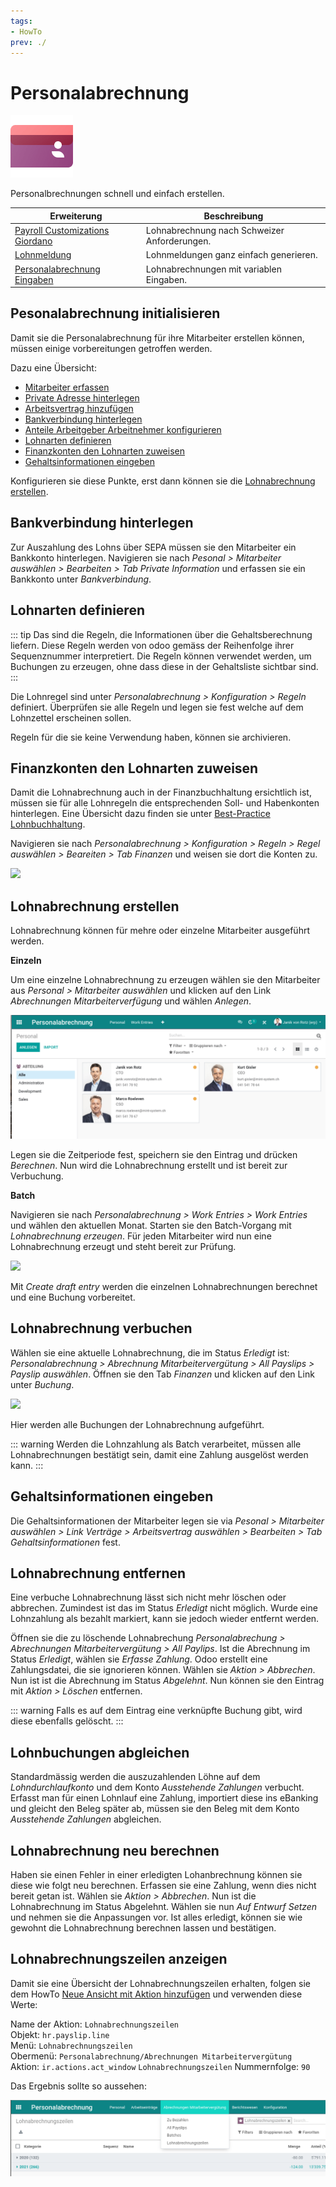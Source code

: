 ```yaml
---
tags:
- HowTo
prev: ./
---
```

# Personalabrechnung
![icons_odoo_hr_payroll](assets/icons_odoo_hr_payroll.png)

Personalbrechnungen schnell und einfach erstellen.

| Erweiterung                                                               | Beschreibung                                 |
| ------------------------------------------------------------------------- | -------------------------------------------- |
| [Payroll Customizations Giordano](Payroll%20Customizations%20Giordano.md) | Lohnabrechnung nach Schweizer Anforderungen. |
| [Lohnmeldung](Lohnmeldung.md)                                             | Lohnmeldungen ganz einfach generieren.       |
| [Personalabrechnung Eingaben](Personalabrechnung%20Eingaben.md)           | Lohnabrechnungen mit variablen Eingaben.                                             |

## Pesonalabrechnung initialisieren

Damit sie die Personalabrechnung für ihre Mitarbeiter erstellen können, müssen einige vorbereitungen getroffen werden.

Dazu eine Übersicht:
* [Mitarbeiter erfassen](Personal.md#Personal#Mitarbeiter%20erfassen)
* [Private Adresse hinterlegen](Personal.md#Private%20Adresse%20hinterlegen)
* [Arbeitsvertrag hinzufügen](Personal.md#Arbeitsvertrag%20hinzuf%C3%BCgen)
* [Bankverbindung hinterlegen](#Bankverbindung%20hinterlegen)
* [Anteile Arbeitgeber Arbeitnehmer konfigurieren](Payroll%20Customizations%20Giordano.md#Anteile%20Arbeitgeber%20Arbeitnehmer%20konfigurieren)
* [Lohnarten definieren](#Lohnarten%20definieren)
* [Finanzkonten den Lohnarten zuweisen](#Finanzkonten%20den%20Lohnarten%20zuweisen)
* [Gehaltsinformationen eingeben](#Gehaltsinformationen%20eingeben)

Konfigurieren sie diese Punkte, erst dann können sie die [Lohnabrechnung erstellen](#Lohnabrechnung%20erstellen).

## Bankverbindung hinterlegen

Zur Auszahlung des Lohns über SEPA müssen sie den Mitarbeiter ein Bankkonto hinterlegen. Navigieren sie nach *Pesonal > Mitarbeiter auswählen > Bearbeiten > Tab Private Information* und erfassen sie ein Bankkonto unter *Bankverbindung*.

## Lohnarten definieren

::: tip
Das sind die Regeln, die Informationen über die Gehaltsberechnung liefern. Diese Regeln werden von odoo gemäss der Reihenfolge ihrer Sequenznummer interpretiert. Die Regeln können verwendet werden, um Buchungen zu erzeugen, ohne dass diese in der Gehaltsliste sichtbar sind.
:::

Die Lohnregel sind unter *Personalabrechnung > Konfiguration > Regeln* definiert. Überprüfen sie alle Regeln und legen sie fest welche auf dem Lohnzettel erscheinen sollen.

Regeln für die sie keine Verwendung haben, können sie archivieren.

## Finanzkonten den Lohnarten zuweisen

Damit  die Lohnabrechnung auch in der Finanzbuchhaltung ersichtlich ist, müssen sie für alle Lohnregeln die entsprechenden Soll- und Habenkonten hinterlegen. Eine Übersicht dazu finden sie unter [Best-Practice Lohnbuchhaltung](Best%20Practice%20Lohnbuchhaltung.md).

Navigieren sie nach *Personalabrechnung > Konfiguration > Regeln > Regel auswählen > Beareiten > Tab Finanzen* und weisen sie dort die Konten zu.

![](assets/Personalbrechnung%20Finanzkonten.png)

## Lohnabrechnung erstellen

Lohnabrechnung können für mehre oder einzelne Mitarbeiter ausgeführt werden.

**Einzeln**

Um eine einzelne Lohnabrechnung zu erzeugen wählen sie den Mitarbeiter aus *Personal > Mitarbeiter auswählen* und klicken auf den Link *Abrechnungen Mitarbeiterverfügung* und wählen *Anlegen*.

![Personalabrechnung Einzeln anlegen](assets/Personalabrechnung%20Einzeln%20anlegen.gif)

Legen sie die Zeitperiode fest, speichern sie den Eintrag und drücken *Berechnen*. Nun wird die Lohnabrechnung erstellt und ist bereit zur Verbuchung.

**Batch**

Navigieren sie nach *Personalabrechnung > Work Entries > Work Entries* und wählen den aktuellen Monat. Starten sie den Batch-Vorgang mit *Lohnabrechnung erzeugen*. Für jeden Mitarbeiter wird nun eine Lohnabrechnung erzeugt und steht bereit zur Prüfung.

![](assets/Personalbrechung%20Lohnabrechnung%20%C3%BCberpr%C3%BCfen.png)

Mit *Create draft entry* werden die einzelnen Lohnabrechnungen berechnet und eine Buchung vorbereitet.

## Lohnabrechnung verbuchen

Wählen sie eine aktuelle Lohnabrechnung, die im Status *Erledigt* ist: *Personalabrechnung > Abrechnung Mitarbeitervergütung > All Payslips > Payslip auswählen*. Öffnen sie den Tab *Finanzen* und klicken auf den Link unter *Buchung*.

![](assets/Personalbrechnung%20Buchung.png)

Hier werden alle Buchungen der Lohnabrechnung aufgeführt.

::: warning
Werden die Lohnzahlung als Batch verarbeitet, müssen alle Lohnabrechnungen bestätigt sein, damit eine Zahlung ausgelöst werden kann.
:::

## Gehaltsinformationen eingeben

Die Gehaltsinformationen der Mitarbeiter legen sie via *Pesonal > Mitarbeiter auswählen > Link Verträge > Arbeitsvertrag auswählen > Bearbeiten > Tab Gehaltsinformationen* fest.

## Lohnabrechnung entfernen

Eine verbuche Lohnabrechnung lässt sich nicht mehr löschen oder abbrechen. Zumindest ist das im Status *Erledigt* nicht möglich. Wurde eine Lohnzahlung als bezahlt markiert, kann sie jedoch wieder entfernt werden.

Öffnen sie die zu löschende Lohnabrechung *Personalabrechung > Abrechnungen Mitarbeitervergütung > All Paylips*. Ist die Abrechnung im Status *Erledigt*, wählen sie *Erfasse Zahlung*. Odoo erstellt eine Zahlungsdatei, die sie ignorieren können. Wählen sie *Aktion > Abbrechen*. Nun ist ist die Abrechnung im Status *Abgelehnt*. Nun können sie den Eintrag mit *Aktion > Löschen* entfernen.

::: warning
Falls es auf dem Eintrag eine verknüpfte Buchung gibt, wird diese ebenfalls gelöscht.
:::

## Lohnbuchungen abgleichen

Standardmässig werden die auszuzahlenden Löhne auf dem *Lohndurchlaufkonto* und dem Konto *Ausstehende Zahlungen* verbucht. Erfasst man für einen Lohnlauf eine Zahlung, importiert diese ins eBanking und gleicht den Beleg später ab, müssen sie den Beleg mit dem Konto *Ausstehende Zahlungen* abgleichen.

## Lohnabrechnung neu berechnen

Haben sie einen Fehler in einer erledigten Lohanbrechnung können sie diese wie folgt neu berechnen. Erfassen sie eine Zahlung, wenn dies nicht bereit getan ist. Wählen sie *Aktion > Abbrechen*. Nun ist die Lohnabrechnung im Status Abgelehnt. Wählen sie nun *Auf Entwurf Setzen* und nehmen sie die Anpassungen vor. Ist alles erledigt, können sie wie gewohnt die Lohnabrechnung berechnen lassen und bestätigen.

## Lohnabrechnungszeilen anzeigen

Damit sie eine Übersicht der Lohnabrechnungszeilen erhalten, folgen sie dem HowTo [Neue Ansicht mit Aktion hinzufügen](Entwicklung%20Aktionen.md#Neue%20Ansicht%20mit%20Aktion%20hinzufügen) und verwenden diese Werte:

Name der Aktion: `Lohnabrechnungszeilen`\
Objekt: `hr.payslip.line`\
Menü: `Lohnabrechnungszeilen`\
Obermenü: `Personalabrechnung/Abrechnungen Mitarbeitervergütung`\
Aktion: `ir.actions.act_window` `Lohnabrechnungszeilen`
Nummernfolge: `90`

Das Ergebnis sollte so aussehen:

![](assets/Personalabrechnung%20Lohnabrechnungszeilen.png)
